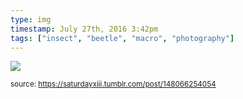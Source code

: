 ```yaml
---
type: img
timestamp: July 27th, 2016 3:42pm
tags: ["insect", "beetle", "macro", "photography"]
---
```

<img src="https://saturdayxiii.github.io/media/media/148066254054.jpg"/>
                                                                                
                
                
                
                
                                
<small>source: https://saturdayxiii.tumblr.com/post/148066254054</small>